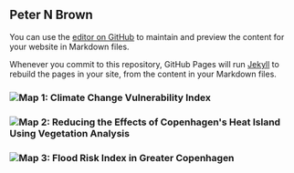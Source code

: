## Peter N Brown

You can use the [editor on GitHub](https://github.com/Peternbrown/peternbrown.github.io/edit/main/index.md) to maintain and preview the content for your website in Markdown files.

Whenever you commit to this repository, GitHub Pages will run [Jekyll](https://jekyllrb.com/) to rebuild the pages in your site, from the content in your Markdown files.

### ![Map 1: Climate Change Vulnerability Index](https://drive.google.com/file/d/1EZlmB8gc67XfuUuhn6bpVCvMRWYxksFi/view?usp=sharing)

### ![Map 2: Reducing the Effects of Copenhagen's Heat Island Using Vegetation Analysis](https://drive.google.com/file/d/1wlJ_b3_ZZu1I4PU1r6GggtNxKPFUsFTY/view?usp=sharing)

### ![Map 3: Flood Risk Index in Greater Copenhagen](https://drive.google.com/file/d/1Na_m9gFR_gixzAfEMuKs3uV5pF16HsXe/view?usp=sharing)


